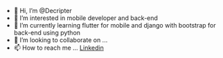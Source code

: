 - 👋 Hi, I’m @Decripter
- 👀 I’m interested in mobile developer and back-end
- 🌱 I’m currently learning flutter for mobile and django with bootstrap for back-end using python
- 💞️ I’m looking to collaborate on ...
- 📫 How to reach me ...
[Linkedin](http://linkedin.com/in/jeilson-araujo/)
<!---
Decripter/Decripter is a ✨ special ✨ repository because its `README.md` (this file) appears on your GitHub profile.
You can click the Preview link to take a look at your changes.
--->
